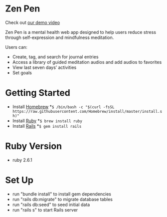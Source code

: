 # Zen Pen
Check out [our demo video](https://www.youtube.com/watch?v=2fVkiududa8)

Zen Pen is a mental health web app designed to help users reduce stress through self-expression and mindfulness meditation. 

Users can:
- Create, tag, and search for journal entries
- Access a library of guided meditation audios and add audios to favorites
- View last seven days’ activities
- Set goals


# Getting Started

* Install [Homebrew](https://brew.sh/)
  *`$ /bin/bash -c "$(curl -fsSL https://raw.githubusercontent.com/Homebrew/install/master/install.sh)"`
* Install [Ruby](https://www.ruby-lang.org/en/)
  *`$ brew install ruby` 
* Install [Rails](https://rubyonrails.org/)
  *`$ gem install rails`


# Ruby Version
- ruby 2.6.1

# Set Up
- run "bundle install" to install gem dependencies
- run "rails db:migrate" to migrate database tables
- run "rails db:seed" to seed initial data
- run "rails s" to start Rails server

